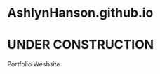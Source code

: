 # AshlynHanson.github.io

UNDER CONSTRUCTION
==========================================
Portfolio Wesbsite
